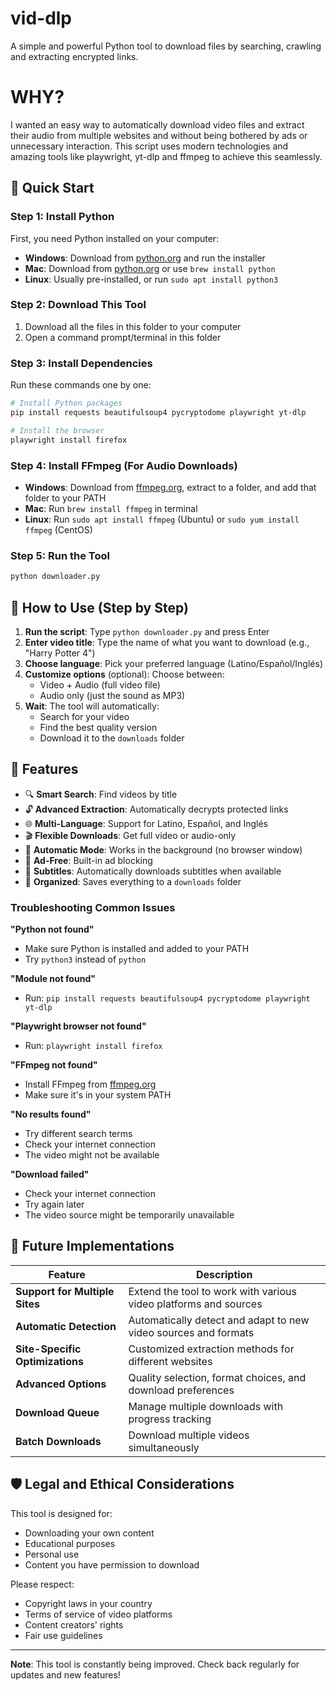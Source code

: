 # vid-dlp

A simple and powerful Python tool to download files by searching, crawling and extracting encrypted links. 

# WHY?

I wanted an easy way to automatically download video files and extract their audio from multiple websites and without being bothered by ads or unnecessary interaction. This script uses modern technologies and amazing tools like playwright, yt-dlp and ffmpeg to achieve this seamlessly.

## 🚀 Quick Start

### Step 1: Install Python
First, you need Python installed on your computer:
- **Windows**: Download from [python.org](https://python.org) and run the installer
- **Mac**: Download from [python.org](https://python.org) or use `brew install python`
- **Linux**: Usually pre-installed, or run `sudo apt install python3`

### Step 2: Download This Tool
1. Download all the files in this folder to your computer
2. Open a command prompt/terminal in this folder

### Step 3: Install Dependencies
Run these commands one by one:

```bash
# Install Python packages
pip install requests beautifulsoup4 pycryptodome playwright yt-dlp

# Install the browser
playwright install firefox
```

### Step 4: Install FFmpeg (For Audio Downloads)
- **Windows**: Download from [ffmpeg.org](https://ffmpeg.org/download.html), extract to a folder, and add that folder to your PATH
- **Mac**: Run `brew install ffmpeg` in terminal
- **Linux**: Run `sudo apt install ffmpeg` (Ubuntu) or `sudo yum install ffmpeg` (CentOS)

### Step 5: Run the Tool
```bash
python downloader.py
```

## 📖 How to Use (Step by Step)

1. **Run the script**: Type `python downloader.py` and press Enter
2. **Enter video title**: Type the name of what you want to download (e.g., "Harry Potter 4")
3. **Choose language**: Pick your preferred language (Latino/Español/Inglés)
4. **Customize options** (optional): Choose between:
   - Video + Audio (full video file)
   - Audio only (just the sound as MP3)
5. **Wait**: The tool will automatically:
   - Search for your video
   - Find the best quality version
   - Download it to the `downloads` folder

## 🎯 Features

- 🔍 **Smart Search**: Find videos by title
- 🔓 **Advanced Extraction**: Automatically decrypts protected links
- 🌐 **Multi-Language**: Support for Latino, Español, and Inglés
- 🎬 **Flexible Downloads**: Get full video or audio-only
- 🤖 **Automatic Mode**: Works in the background (no browser window)
- 🚫 **Ad-Free**: Built-in ad blocking
- 📝 **Subtitles**: Automatically downloads subtitles when available
- 📁 **Organized**: Saves everything to a `downloads` folder

### Troubleshooting Common Issues

**"Python not found"**
- Make sure Python is installed and added to your PATH
- Try `python3` instead of `python`

**"Module not found"**
- Run: `pip install requests beautifulsoup4 pycryptodome playwright yt-dlp`

**"Playwright browser not found"**
- Run: `playwright install firefox`

**"FFmpeg not found"**
- Install FFmpeg from [ffmpeg.org](https://ffmpeg.org/download.html)
- Make sure it's in your system PATH

**"No results found"**
- Try different search terms
- Check your internet connection
- The video might not be available

**"Download failed"**
- Check your internet connection
- Try again later
- The video source might be temporarily unavailable

## 🔮 Future Implementations

| Feature | Description |
|---------|-------------|
| **Support for Multiple Sites** | Extend the tool to work with various video platforms and sources |
| **Automatic Detection** | Automatically detect and adapt to new video sources and formats |
| **Site-Specific Optimizations** | Customized extraction methods for different websites |
| **Advanced Options** | Quality selection, format choices, and download preferences |
| **Download Queue** | Manage multiple downloads with progress tracking |
| **Batch Downloads** | Download multiple videos simultaneously |

## 🛡️ Legal and Ethical Considerations

This tool is designed for:
- Downloading your own content
- Educational purposes
- Personal use
- Content you have permission to download

Please respect:
- Copyright laws in your country
- Terms of service of video platforms
- Content creators' rights
- Fair use guidelines

---

**Note**: This tool is constantly being improved. Check back regularly for updates and new features!